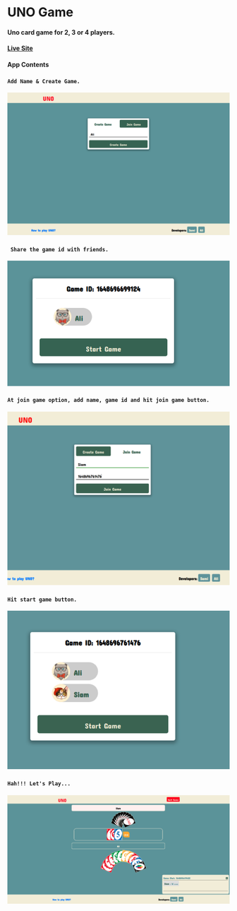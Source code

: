 # UNO Game

#### Uno card game for 2, 3 or 4 players.

#### [Live Site](https://play-uno.netlify.app/)

#### App Contents
#### `Add Name & Create Game.`
![](/documentation/Add_Name.png)
#### ` Share the game id with friends.`
![](/documentation/GameId.png)
#### `At join game option, add name, game id and hit join game button.`
![](/documentation/JoinGame.png)
#### `Hit start game button.`
![](/documentation/StartGame.png)
#### `Hah!!! Let's Play...`
![](/documentation/UNO.png)

